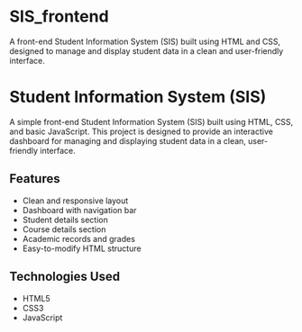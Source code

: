 # SIS_frontend
A front-end Student Information System (SIS) built using HTML and CSS, designed to manage and display student data in a clean and user-friendly interface.
# Student Information System (SIS)

A simple front-end Student Information System (SIS) built using HTML, CSS, and basic JavaScript. This project is designed to provide an interactive dashboard for managing and displaying student data in a clean, user-friendly interface.

## Features

- Clean and responsive layout
- Dashboard with navigation bar
- Student details section
- Course details section
- Academic records and grades
- Easy-to-modify HTML structure

##  Technologies Used

- HTML5
- CSS3
- JavaScript 


